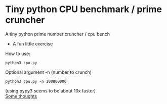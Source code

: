 # Tiny python CPU benchmark / prime cruncher

A tiny python prime number cruncher / cpu bench  
- A fun little exercise

How to use:
```
python3 cpu.py
```

Optional argument -n (number to crunch)
```
python3 cpu.py -n 100000000
```

(using pypy3 seems to be about 10x faster)  
<a href="https://www.fredrikblank.com/blog/python-cpu-benchmark-prime-number-cruncher-tool/">Some thoughts</a>